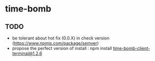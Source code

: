 # time-bomb

## TODO
- be tolerant about hot fix (0.0.X) in check version (https://www.npmjs.com/package/semver)
- propose the perfect version of install : npm install time-bomb-client-terminal@1.2.6